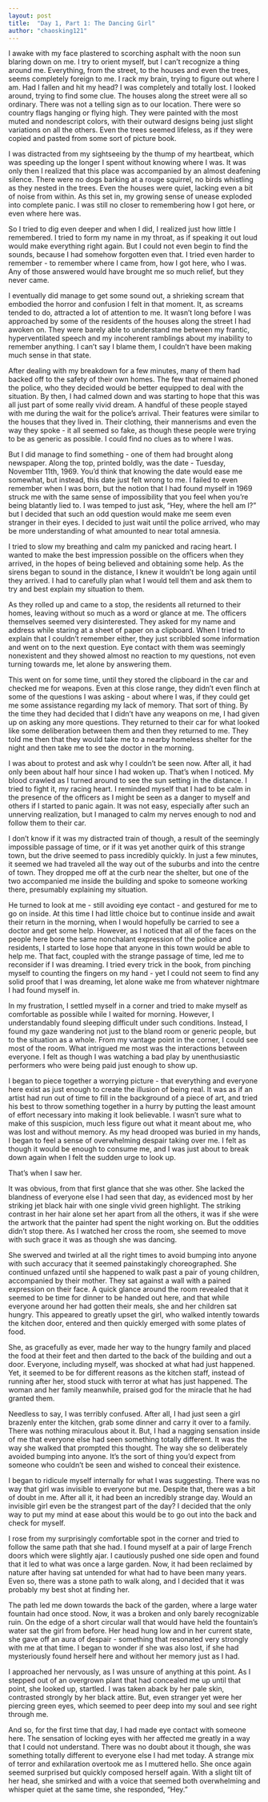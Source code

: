 ```yaml
---
layout: post
title:  "Day 1, Part 1: The Dancing Girl"
author: "chaosking121"
---
```


I awake with my face plastered to scorching asphalt with the noon sun blaring down on me. I try to orient myself, but I can’t recognize a thing around me. Everything, from the street, to the houses and even the trees, seems completely foreign to me. I rack my brain, trying to figure out where I am. Had I fallen and hit my head? I was completely and totally lost. I looked around, trying to find some clue. The houses along the street were all so ordinary. There was not a telling sign as to our location. There were so country flags hanging or flying high. They were painted with the most muted and nondescript colors, with their outward designs being just slight variations on all the others. Even the trees seemed lifeless, as if they were copied and pasted from some sort of picture book. 

I was distracted from my sightseeing by the thump of my heartbeat, which was speeding up the longer I spent without knowing where I was. It was only then I realized that this place was accompanied by an almost deafening silence. There were no dogs barking at a rouge squirrel, no birds whistling as they nested in the trees. Even the houses were quiet, lacking even a bit of noise from within. As this set in, my growing sense of unease exploded into complete panic. I was still no closer to remembering how I got here, or even where here was.

So I tried to dig even deeper and when I did, I realized just how little I remembered. I tried to form my name in my throat, as if speaking it out loud would make everything right again. But I could not even begin to find the sounds, because I had somehow forgotten even that. I tried even harder to remember - to remember where I came from, how I got here, who I was. Any of those answered would have brought me so much relief, but they never came. 

I eventually did manage to get some sound out, a shrieking scream that embodied the horror and confusion I felt in that moment. It, as screams tended to do, attracted a lot of attention to me. It wasn’t long before I was approached by some of the residents of the houses along the street I had awoken on. They were barely able to understand me between my frantic, hyperventilated speech and my incoherent ramblings about my inability to remember anything. I can’t say I blame them, I couldn’t have been making much sense in that state. 

After dealing with my breakdown for a few minutes, many of them had backed off to the safety of their own homes. The few that remained phoned the police, who they decided would be better equipped to deal with the situation. By then, I had calmed down and was starting to hope that this was all just part of some really vivid dream. A handful of these people stayed with me during the wait for the police’s arrival. Their features were similar to the houses that they lived in. Their clothing, their mannerisms and even the way they spoke - it all seemed so fake, as though these people were trying to be as generic as possible. I could find no clues as to where I was.

But I did manage to find something - one of them had brought along newspaper. Along the top, printed boldly, was the date - Tuesday, November 11th, 1969. You’d think that knowing the date would ease me somewhat, but instead, this date just felt wrong to me. I failed to even remember when I was born, but the notion that I had found myself in 1969 struck me with the same sense of impossibility that you feel when you’re being blatantly lied to. I was temped to just ask, “Hey, where the hell am I?” but I decided that such an odd question would make me seem even stranger in their eyes. I decided to just wait until the police arrived, who may be more understanding of what amounted to near total amnesia.

I tried to slow my breathing and calm my panicked and racing heart. I wanted to make the best impression possible on the officers when they arrived, in the hopes of being believed and obtaining some help. As the sirens began to sound in the distance, I knew it wouldn’t be long again until they arrived. I had to carefully plan what I would tell them and ask them to try and best explain my situation to them. 

As they rolled up and came to a stop, the residents all returned to their homes, leaving without so much as a word or glance at me. The officers themselves seemed very disinterested. They asked for my name and address while staring at a sheet of paper on a clipboard. When I tried to explain that I couldn’t remember either, they just scribbled some information and went on to the next question. Eye contact with them was seemingly nonexistent and they showed almost no reaction to my questions, not even turning towards me, let alone by answering them. 

This went on for some time, until they stored the clipboard in the car and checked me for weapons. Even at this close range, they didn’t even flinch at some of the questions I was asking - about where I was, if they could get me some assistance regarding my lack of memory. That sort of thing. By the time they had decided that I didn’t have any weapons on me, I had given up on asking any more questions. They returned to their car for what looked like some deliberation between them and then they returned to me. They told me then that they would take me to a nearby homeless shelter for the night and then take me to see the doctor in the morning. 

I was about to protest and ask why I couldn’t be seen now. After all, it had only been about half hour since I had woken up. That’s when I noticed. My blood crawled as I turned around to see the sun setting in the distance. I tried to fight it, my racing heart. I reminded myself that I had to be calm in the presence of the officers as I might be seen as a danger to myself and others if I started to panic again. It was not easy, especially after such an unnerving realization, but I managed to calm my nerves enough to nod and follow them to their car.

I don’t know if it was my distracted train of though, a result of the seemingly impossible passage of time, or if it was yet another quirk of this strange town, but the drive seemed to pass incredibly quickly. In just a few minutes, it seemed we had traveled all the way out of the suburbs and into the centre of town. They dropped me off at the curb near the shelter, but one of the two accompanied me inside the building and spoke to someone working there, presumably explaining my situation. 

He turned to look at me - still avoiding eye contact - and gestured for me to go on inside. At this time I had little choice but to continue inside and await their return in the morning, when I would hopefully be carried to see a doctor and get some help. However, as I noticed that all of the faces on the people here bore the same nonchalant expression of the police and residents, I started to lose hope that anyone in this town would be able to help me. That fact, coupled with the strange passage of time, led me to reconsider if I was dreaming. I tried every trick in the book, from pinching myself to counting the fingers on my hand - yet I could not seem to find any solid proof that I was dreaming, let alone wake me from whatever nightmare I had found myself in.

In my frustration, I settled myself in a corner and tried to make myself as comfortable as possible while I waited for morning. However, I understandably found sleeping difficult under such conditions. Instead, I found my gaze wandering not just to the bland room or generic people, but to the situation as a whole. From my vantage point in the corner, I could see most of the room. What intrigued me most was the interactions between everyone. I felt as though I was watching a bad play by unenthusiastic performers who were being paid just enough to show up. 

I began to piece together a worrying picture - that everything and everyone here exist as just enough to create the illusion of being real. It was as if an artist had run out of time to fill in the background of a piece of art, and tried his best to throw something together in a hurry by putting the least amount of effort necessary into making it look believable. I wasn’t sure what to make of this suspicion, much less figure out what it meant about me, who was lost and without memory. As my head drooped was buried in my hands, I began to feel a sense of overwhelming despair taking over me. I felt as though it would be enough to consume me, and I was just about to break down again when I felt the sudden urge to look up.

That’s when I saw her.

It was obvious, from that first glance that she was other. She lacked the blandness of everyone else I had seen that day, as evidenced most by her striking jet black hair with one single vivid green highlight. The striking contrast in her hair alone set her apart from all the others, it was if she were the artwork that the painter had spent the night working on. But the oddities didn’t stop there. As I watched her cross the room, she seemed to move with such grace it was as though she was dancing. 

She swerved and twirled at all the right times to avoid bumping into anyone with such accuracy that it seemed painstakingly choreographed. She continued unfazed until she happened to walk past a pair of young children, accompanied by their mother. They sat against a wall with a pained expression on their face. A quick glance around the room revealed that it seemed to be time for dinner to be handed out here, and that while everyone around her had gotten their meals, she and her children sat hungry. This appeared to greatly upset the girl, who walked intently towards the kitchen door, entered and then quickly emerged with some plates of food. 

She, as gracefully as ever, made her way to the hungry family and placed the food at their feet and then darted to the back of the building and out a door. Everyone, including myself, was shocked at what had just happened. Yet, it seemed to be for different reasons as the kitchen staff, instead of running after her, stood stuck with terror at what has just happened. The woman and her family meanwhile, praised god for the miracle that he had granted them.

Needless to say, I was terribly confused. After all, I had just seen a girl brazenly enter the kitchen, grab some dinner and carry it over to a family. There was nothing miraculous about it. But, I had a nagging sensation inside of me that everyone else had seen something totally different. It was the way she walked that prompted this thought. The way she so deliberately avoided bumping into anyone. It’s the sort of thing you’d expect from someone who couldn’t be seen and wished to conceal their existence.

I began to ridicule myself internally for what I was suggesting. There was no way that girl was invisible to everyone but me. Despite that, there was a bit of doubt in me. After all it, it had been an incredibly strange day. Would an invisible girl even be the strangest part of the day? I decided that the only way to put my mind at ease about this would be to go out into the back and check for myself. 

I rose from my surprisingly comfortable spot in the corner and tried to follow the same path that she had. I found myself at a pair of large French doors which were slightly ajar. I cautiously pushed one side open and found that it led to what was once a large garden. Now, it had been reclaimed by nature after having sat untended for what had to have been many years. Even so, there was a stone path to walk along, and I decided that it was probably my best shot at finding her.

The path led me down towards the back of the garden, where a large water fountain had once stood. Now, it was a broken and only barely recognizable ruin. On the edge of a short circular wall that would have held the fountain’s water sat the girl from before. Her head hung low and in her current state, she gave off an aura of despair - something that resonated very strongly with me at that time. I began to wonder if she was also lost, if she had mysteriously found herself here and without her memory just as I had. 

I approached her nervously, as I was unsure of anything at this point. As I stepped out of an overgrown plant that had concealed me up until that point, she looked up, startled. I was taken aback by her pale skin, contrasted strongly by her black attire. But, even stranger yet were her piercing green eyes, which seemed to peer deep into my soul and see right through me. 

And so, for the first time that day, I had made eye contact with someone here. The sensation of locking eyes with her affected me greatly in a way that I could not understand. There was no doubt about it though, she was something totally different to everyone else I had met today. A strange mix of terror and exhilaration overtook me as I muttered hello. She once again seemed surprised but quickly composed herself again. With a slight tilt of her head, she smirked and with a voice that seemed both overwhelming and whisper quiet at the same time, she responded, “Hey.”
